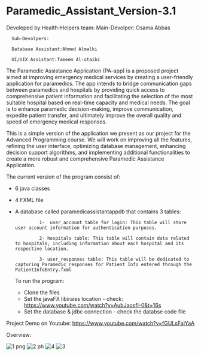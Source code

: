 # Paramedic_Assistant_Version-3.1
Devoleped by Health-Helpers team: 
      Main-Devolper: Osama Abbas 

      Sub-Devolpers: 
      
      Database Assistant:Ahmed Almalki  
                    
      UI/UIX Assistant:Tameem Al-otaibi  

The Paramedic Assistance Application (PA-app) is a proposed project aimed at improving emergency medical services by creating a user-friendly application for paramedics. The app intends to bridge communication gaps between paramedics and hospitals by providing quick access to comprehensive patient information and facilitating the selection of the most suitable hospital based on real-time capacity and medical needs. The goal is to enhance paramedic decision-making, improve communication, expedite patient transfer, and ultimately improve the overall quality and speed of emergency medical responses.

This is a simple version of the application we present as our project for the Advanced Programming course. We will work on improving all the features, refining the user interface, optimizing database management, enhancing decision support algorithms, and implementing additional functionalities to create a more robust and comprehensive Paramedic Assistance Application. 
 
 The current version of the program consist of:
 - 6 java classes
 - 4 FXML file 
 - A database called paramedicassistantappdb that contains 3 tables:

                1-  user_account table for login: This table will store user account information for authentication purposes.

                2- hospitals table: This table will contain data related to hospitals, including information about each hospital and its respective location.

                3- user_responses table: This table will be dedicated to capturing Paramedic responses for Patient Info entered through the PatientInfoEntry.fxml

   To run the program:
   - Clone the files
   - Set the javaFX libiraies location - check:  https://www.youtube.com/watch?v=AubJaosfI-0&t=16s
   - Set the database & jdbc connection - check the databse code file


Project Demo on Youtube:
https://www.youtube.com/watch?v=fGULsFalYaA

Overview:

![1 png](https://github.com/user-attachments/assets/b1d5dd47-d25f-4723-82b4-4e8600528613)
![2 ph](https://github.com/user-attachments/assets/6b33fc45-831a-446e-9501-baeffdbb9cb4)
![4](https://github.com/user-attachments/assets/5d07a56b-c691-4e4e-b6de-2109baf9a394)
![3](https://github.com/user-attachments/assets/bcca20c0-dab3-4cb9-b5ad-00aafadec520)
